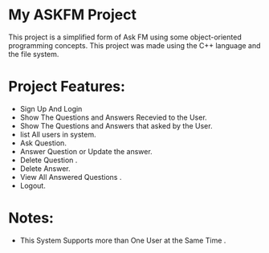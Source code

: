 # My ASKFM Project
This project is a simplified form of Ask FM using some object-oriented programming concepts.
This project was made using the C++ language and the file system.

# Project Features:
- Sign Up And Login
- Show The Questions  and Answers Recevied  to the User.
- Show The Questions and Answers that asked  by  the User.
- list All users in system.
- Ask Question.
- Answer Question or Update the answer. 
- Delete Question .
- Delete Answer.
- View All Answered Questions .
- Logout.
# Notes:
- This System Supports more than One User at the Same Time .




